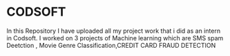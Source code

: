 # CODSOFT
In this Repository I have uploaded all my project work that i did as an intern in Codsoft. 
I worked on 3 projects of Machine learning which are SMS spam Deetction , Movie Genre Classification,CREDIT CARD FRAUD DETECTION
